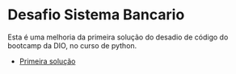 # Desafio Sistema Bancario
Esta é uma melhoria da primeira solução do desadio de código do bootcamp da DIO, no curso de python.

- [Primeira solução](../)
